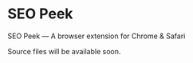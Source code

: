 # SEO Peek
SEO Peek — A browser extension for Chrome &amp; Safari

Source files will be available soon.
